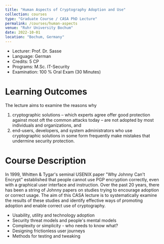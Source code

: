 ```yaml
---
title: "Human Aspects of Cryptography Adoption and Use"
collection: courses
type: "Graduate Course / CASA PhD Lecture"
permalink: /courses/human-aspects
venue: "Ruhr University Bochum"
date: 2022-10-01
location: "Bochum, Germany"
---
```


* Lecturer: Prof. Dr. Sasse
* Language: German
* Credits: 5 CP
* Programs: M.Sc. IT-Security
* Examination: 100 % Oral Exam (30 Minutes)

Learning Outcomes
=====

The lecture aims to examine the reasons why
1. cryptographic solutions – which experts agree offer good protection against most oft the common attacks today – are not adopted by most individuals and organizations, and
2. end-users, developers, and system administrators who use cryptographic solutions in some form frequently make mistakes that undermine security protection.

Course Description
======

In 1999, Whitten & Tygar's seminal USENIX paper "Why Johnny Can't Encrypt" established that people cannot use PGP encryption correctly, even with a graphical user interface and instruction.
Over the past 20 years, there has been a string of Johnny papers on studies trying to encourage adoption or correct usage.
The aim of this CASA lecture is to systematically examine the results of these studies and identify effective ways of promoting adoption and enable correct use of cryptography.

* Usability, utility and technology adoption
* Security threat models and people's mental models
* Complexity or simplicity - who needs to know what?
* Designing frictionless user journeys
* Methods for testing and tweaking
